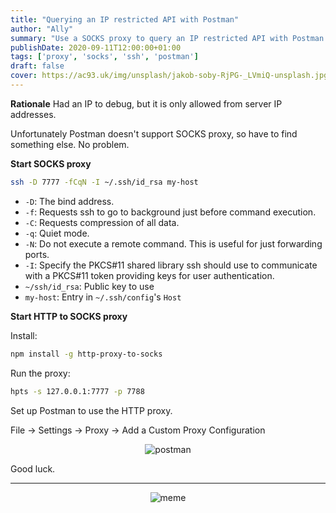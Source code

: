 ```yaml
---
title: "Querying an IP restricted API with Postman"
author: "Ally"
summary: "Use a SOCKS proxy to query an IP restricted API with Postman."
publishDate: 2020-09-11T12:00:00+01:00
tags: ['proxy', 'socks', 'ssh', 'postman']
draft: false
cover: https://ac93.uk/img/unsplash/jakob-soby-RjPG-_LVmiQ-unsplash.jpg
---
```


**Rationale** Had an IP to debug, but it is only allowed from server IP addresses.

Unfortunately Postman doesn't support SOCKS proxy, so have to find something else. No problem.

**Start SOCKS proxy**

```bash
ssh -D 7777 -fCqN -I ~/.ssh/id_rsa my-host
```

* `-D`: The bind address.
* `-f`: Requests ssh to go to background just before command execution.
* `-C`: Requests compression of all data.
* `-q`: Quiet mode.
* `-N`: Do not execute a remote command. This is useful for just forwarding ports.
* `-I`:  Specify the PKCS#11 shared library ssh should use to communicate with a PKCS#11 token providing keys for user authentication.
* `~/ssh/id_rsa`: Public key to use
* `my-host`: Entry in `~/.ssh/config`'s `Host`

**Start HTTP to SOCKS proxy**

Install:

```bash
npm install -g http-proxy-to-socks
```

Run the proxy:

```bash
hpts -s 127.0.0.1:7777 -p 7788
```

Set up Postman to use the HTTP proxy.

File → Settings → Proxy → Add a Custom Proxy Configuration

<center>

![postman](/img/articles/postman-proxy/postman-proxy.png)

</center>

Good luck.

---

<center>

![meme](/img/articles/postman-proxy/meme.jpg)

</center>
